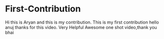 # First-Contribution
Hi this is Aryan and this is my contribution.
This is my first contribution
hello anuj thanks for this video. Very Helpful
Awesome one shot video,thank you bhai

